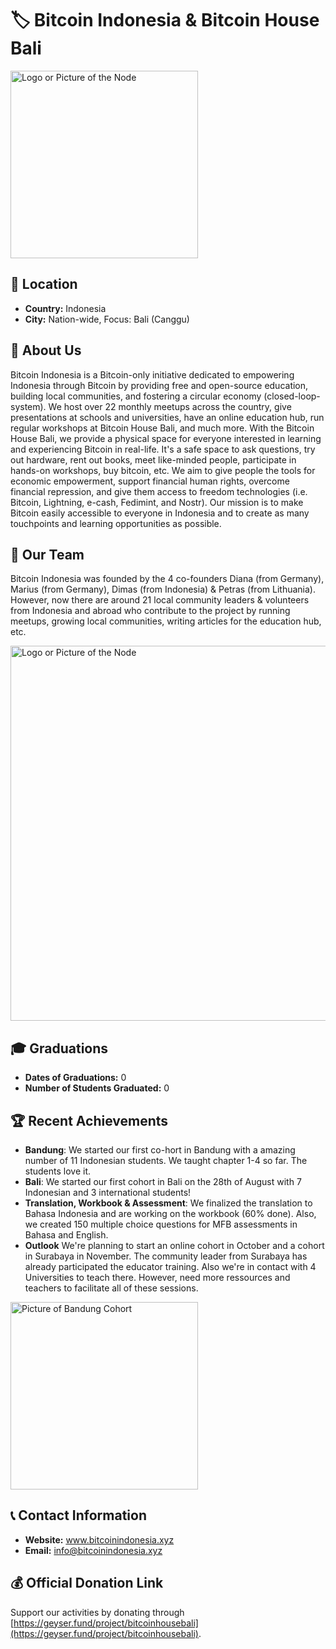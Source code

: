 # 🏷️ Bitcoin Indonesia & Bitcoin House Bali
<img src="https://github.com/MyFirstBitcoin/Light-Node-Directory/blob/37ba241682749014b3cab8c5f991dc22f200bb6d/Indonesia%20--%20Bitcoin%20Indonesia/Bitcoin%20Indonesia%20Logo%20Black%20Font.png" width="300" alt="Logo or Picture of the Node"> <!-- 1 picture maximum -->
## 📍 Location
- **Country:** Indonesia
- **City:** Nation-wide, Focus: Bali (Canggu)

## 📖 About Us
Bitcoin Indonesia is a Bitcoin-only initiative dedicated to empowering Indonesia through Bitcoin by providing free and open-source education, building local communities, and fostering a circular economy (closed-loop-system). We host over 22 monthly meetups across the country, give presentations at schools and universities, have an online education hub, run regular workshops at Bitcoin House Bali, and much more. With the Bitcoin House Bali, we provide a physical space for everyone interested in learning and experiencing Bitcoin in real-life. It's a safe space to ask questions, try out hardware, rent out books, meet like-minded people, participate in hands-on workshops, buy bitcoin, etc. We aim to give people the tools for economic empowerment, support financial human rights, overcome financial repression, and give them access to freedom technologies (i.e. Bitcoin, Lightning, e-cash, Fedimint, and Nostr). Our mission is to make Bitcoin easily accessible to everyone in Indonesia and to create as many touchpoints and learning opportunities as possible.

## 👥 Our Team
Bitcoin Indonesia was founded by the 4 co-founders Diana (from Germany), Marius (from Germany), Dimas (from Indonesia) & Petras (from Lithuania). However, now there are around 21 local community leaders & volunteers from Indonesia and abroad who contribute to the project by running meetups, growing local communities, writing articles for the education hub, etc.

<img src="https://github.com/MyFirstBitcoin/Light-Node-Directory/blob/main/Indonesia%20--%20Bitcoin%20Indonesia/Community%20Banner.png" width="600" alt="Logo or Picture of the Node"> <!-- 1 picture maximum -->

## 🎓 Graduations
- **Dates of Graduations:** 0
- **Number of Students Graduated:** 0

## 🏆 Recent Achievements
- **Bandung**: We started our first co-hort in Bandung with a amazing number of 11 Indonesian students. We taught chapter 1-4 so far. The students love it. 
- **Bali**: We started our first cohort in Bali on the 28th of August with 7 Indonesian and 3 international students!
- **Translation, Workbook & Assessment**: We finalized the translation to Bahasa Indonesia and are working on the workbook (60% done). Also, we created 150 multiple choice questions for MFB assessments in Bahasa and English. 
- **Outlook** We're planning to start an online cohort in October and a cohort in Surabaya in November. The community leader from Surabaya has already participated the educator training. Also we're in contact with 4 Universities to teach there. However, need more ressources and teachers to facilitate all of these sessions.

<img src="https://github.com/MyFirstBitcoin/Light-Node-Directory/blob/b42c0dbdc981a7713c64935dbe3d5bc5e892e215/Indonesia%20--%20Bitcoin%20Indonesia/Bandung%20MFB%201st%20Cohort.jpeg" width="300" alt="Picture of Bandung Cohort"> <!-- 1 picture maximum -->

## 📞 Contact Information
- **Website:** www.bitcoinindonesia.xyz
- **Email:** info@bitcoinindonesia.xyz

## 💰 Official Donation Link
Support our activities by donating through [https://geyser.fund/project/bitcoinhousebali](https://geyser.fund/project/bitcoinhousebali).
